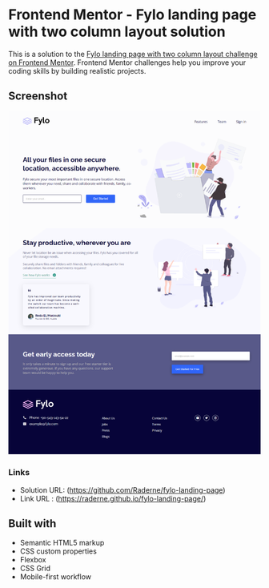 # Frontend Mentor - Fylo landing page with two column layout solution

This is a solution to the [Fylo landing page with two column layout challenge on Frontend Mentor](https://www.frontendmentor.io/challenges/fylo-landing-page-with-two-column-layout-5ca5ef041e82137ec91a50f5). Frontend Mentor challenges help you improve your coding skills by building realistic projects. 

## Screenshot
![](./images/FYLO.png)

### Links

- Solution URL: (https://github.com/Raderne/fylo-landing-page)
- Link URL : (https://raderne.github.io/fylo-landing-page/)

## Built with

- Semantic HTML5 markup
- CSS custom properties
- Flexbox
- CSS Grid
- Mobile-first workflow